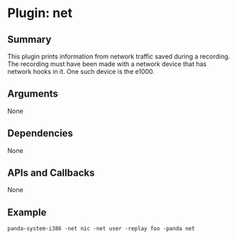 Plugin: net
===========

Summary
-------

This plugin prints information from network traffic saved during a recording.  The recording must have been made with a network device that has network hooks in it.  One such device is the e1000.

Arguments
---------

None

Dependencies
------------

None

APIs and Callbacks
------------------

None

Example
-------

`panda-system-i386 -net nic -net user -replay foo -panda net`
